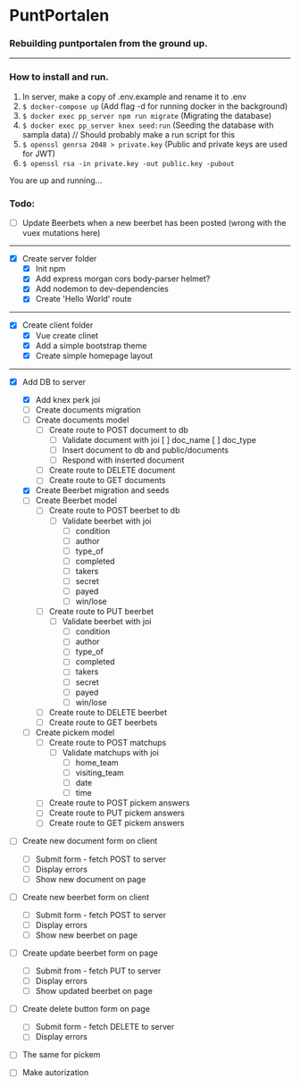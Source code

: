 # PuntPortalen

### Rebuilding puntportalen from the ground up.

---

### How to install and run.

1. In server, make a copy of .env.example and rename it to .env
2. ```$ docker-compose up``` (Add flag -d for running docker in the background)
3. ```$ docker exec pp_server npm run migrate``` (Migrating the database)
4. ```$ docker exec pp_server knex seed:run``` (Seeding the database with sampla data) // Should probably make a run script for this
5. ```$ openssl genrsa 2048 > private.key``` (Public and private keys are used for JWT)
6. ```$ openssl rsa -in private.key -out public.key -pubout```

You are up and running...

### Todo:

- [ ] Update Beerbets when a new beerbet has been posted (wrong with the vuex mutations here)

---

- [x] Create server folder
  - [x] Init npm
  - [x] Add express morgan cors body-parser helmet?
  - [x] Add nodemon to dev-dependencies
  - [x] Create 'Hello World' route

---

- [x] Create client folder
  - [x] Vue create clinet
  - [x] Add a simple bootstrap theme
  - [x] Create simple homepage layout

---

- [x] Add DB to server

  - [x] Add knex perk joi
  - [ ] Create documents migration
  - [ ] Create documents model
    - [ ] Create route to POST document to db
      - [ ] Validate document with joi
            [ ] doc_name
            [ ] doc_type
      - [ ] Insert document to db and public/documents
      - [ ] Respond with inserted document
    - [ ] Create route to DELETE document
    - [ ] Create route to GET documents
  - [x] Create Beerbet migration and seeds
  - [ ] Create Beerbet model
    - [ ] Create route to POST beerbet to db
      - [ ] Validate beerbet with joi
        - [ ] condition
        - [ ] author
        - [ ] type_of
        - [ ] completed
        - [ ] takers
        - [ ] secret
        - [ ] payed
        - [ ] win/lose
    - [ ] Create route to PUT beerbet
      - [ ] Validate beerbet with joi
        - [ ] condition
        - [ ] author
        - [ ] type_of
        - [ ] completed
        - [ ] takers
        - [ ] secret
        - [ ] payed
        - [ ] win/lose
    - [ ] Create route to DELETE beerbet
    - [ ] Create route to GET beerbets
  - [ ] Create pickem model
    - [ ] Create route to POST matchups
      - [ ] Validate matchups with joi
        - [ ] home_team
        - [ ] visiting_team
        - [ ] date
        - [ ] time
    - [ ] Create route to POST pickem answers
    - [ ] Create route to PUT pickem answers
    - [ ] Create route to GET pickem answers

- [ ] Create new document form on client
  - [ ] Submit form - fetch POST to server
  - [ ] Display errors
  - [ ] Show new document on page
- [ ] Create new beerbet form on client
  - [ ] Submit form - fetch POST to server
  - [ ] Display errors
  - [ ] Show new beerbet on page
- [ ] Create update beerbet form on page
  - [ ] Submit from - fetch PUT to server
  - [ ] Display errors
  - [ ] Show updated beerbet on page
- [ ] Create delete button form on page
  - [ ] Submit form - fetch DELETE to server
  - [ ] Display errors
- [ ] The same for pickem

- [ ] Make autorization
